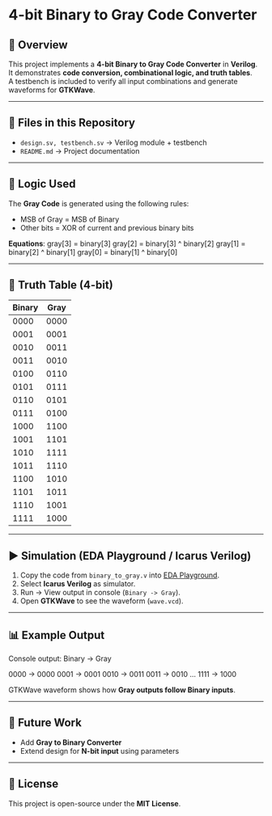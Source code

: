 # 4-bit Binary to Gray Code Converter

## 📌 Overview
This project implements a **4-bit Binary to Gray Code Converter** in **Verilog**.  
It demonstrates **code conversion, combinational logic, and truth tables**.  
A testbench is included to verify all input combinations and generate waveforms for **GTKWave**.

---

## 📂 Files in this Repository
- `design.sv, testbench.sv` → Verilog module + testbench
- `README.md` → Project documentation  
  

---

## 🧩 Logic Used
The **Gray Code** is generated using the following rules:
- MSB of Gray = MSB of Binary  
- Other bits = XOR of current and previous binary bits  

**Equations**:
gray[3] = binary[3]
gray[2] = binary[3] ^ binary[2]
gray[1] = binary[2] ^ binary[1]
gray[0] = binary[1] ^ binary[0]


---

## 🧪 Truth Table (4-bit)

| Binary | Gray  |
|--------|-------|
| 0000   | 0000  |
| 0001   | 0001  |
| 0010   | 0011  |
| 0011   | 0010  |
| 0100   | 0110  |
| 0101   | 0111  |
| 0110   | 0101  |
| 0111   | 0100  |
| 1000   | 1100  |
| 1001   | 1101  |
| 1010   | 1111  |
| 1011   | 1110  |
| 1100   | 1010  |
| 1101   | 1011  |
| 1110   | 1001  |
| 1111   | 1000  |

---

## ▶️ Simulation (EDA Playground / Icarus Verilog)

1. Copy the code from `binary_to_gray.v` into [EDA Playground](https://www.edaplayground.com/).  
2. Select **Icarus Verilog** as simulator.  
3. Run → View output in console (`Binary -> Gray`).  
4. Open **GTKWave** to see the waveform (`wave.vcd`).  

---

## 📊 Example Output
Console output:
Binary -> Gray

0000 -> 0000
0001 -> 0001
0010 -> 0011
0011 -> 0010
...
1111 -> 1000

GTKWave waveform shows how **Gray outputs follow Binary inputs**.

---

## 🚀 Future Work
- Add **Gray to Binary Converter**  
- Extend design for **N-bit input** using parameters  

---

## 📝 License
This project is open-source under the **MIT License**.
